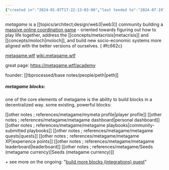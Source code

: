 ```yaml
---
{"created in":"2024-01-07T17:22:13-03:00","last tended to":"2024-07-19T20:02:26-03:00","tags":["project","top3","DAOs","community","🌿"],"dg-publish":true,"permalink":"/initiatives-orgs-and-communities/architect-design/metagame-wtf/","dgPassFrontmatter":true,"created":"2024-01-07T17:22:13.265-03:00","updated":"2024-07-19T20:02:28.785-03:00"}
---
```


*metagame* is a [[topics/architect;design/web3\|web3]] community building a [massive online coordination game](https://metagame.wtf/) - oriented towards figuring out how to play life together, address the [[concepts/metacrisis\|metacrisis]] and [[concepts/moloch\|moloch]], and build new socio-economic systems more aligned with the better versions of ourselves.
{ #fc662c}


[metagame.wtf](https://metagame.wtf/)
[wiki.metagame.wtf](https://wiki.metagame.wtf/)

great page: https://metagame.wtf/academy

founder: [[tbprocessed/base notes/people/peth\|peth]]

##### metagame blocks:

one of the core elements of metagame is the ability to build blocks in a decentralized way. some existing, powerful blocks:

[[other notes ; references/metagame/mymeta profile\|player profile]]
[[other notes ; references/metagame/metagame dashboard\|personal dashboard]]
[[other notes ; references/metagame/metagame playbooks\|community-submitted playbooks]]
[[other notes ; references/metagame/metagame quests\|quests]]
[[other notes ; references/metagame/metagame XP\|experience points]]
[[other notes ; references/metagame/metagame leaderboard\|leaderboard]]
[[other notes ; references/metagame/Seeds (metagame currency)\|Seeds (metagame currency)]]

\+ see more on the ongoing: "[build more blocks (integrations) quest](https://metagame.wtf/quest/6524b99a-df7e-4c10-838d-c441a8417e77)"